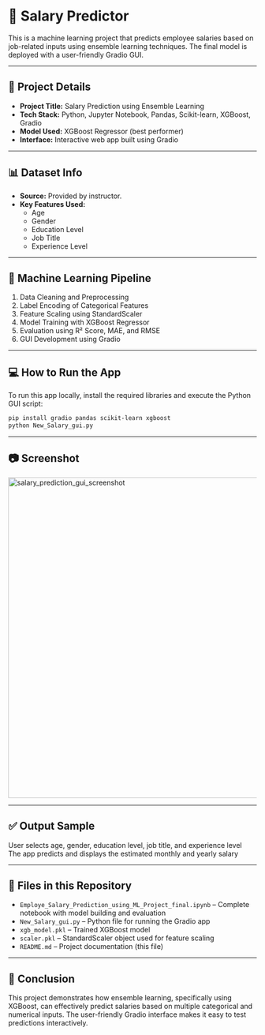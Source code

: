 # 🎒 Salary Predictor

This is a machine learning project that predicts employee salaries based on job-related inputs using ensemble learning techniques. The final model is deployed with a user-friendly Gradio GUI.

---

## 📌 Project Details

- **Project Title:** Salary Prediction using Ensemble Learning  
- **Tech Stack:** Python, Jupyter Notebook, Pandas, Scikit-learn, XGBoost, Gradio  
- **Model Used:** XGBoost Regressor (best performer)  
- **Interface:** Interactive web app built using Gradio  

---

## 📊 Dataset Info

- **Source:** Provided by instructor.  
- **Key Features Used:**
  - Age  
  - Gender  
  - Education Level  
  - Job Title  
  - Experience Level  

---

## 🧠 Machine Learning Pipeline

1. Data Cleaning and Preprocessing  
2. Label Encoding of Categorical Features  
3. Feature Scaling using StandardScaler  
4. Model Training with XGBoost Regressor  
5. Evaluation using R² Score, MAE, and RMSE  
6. GUI Development using Gradio  

---

## 💻 How to Run the App

To run this app locally, install the required libraries and execute the Python GUI script:
```bash
pip install gradio pandas scikit-learn xgboost
python New_Salary_gui.py

```
---

## 📷 Screenshot

<img width="1853" height="650" alt="salary_prediction_gui_screenshot" src="https://github.com/user-attachments/assets/d1581089-665f-4742-bd47-229558209f97" />

---

## ✅ Output Sample

User selects age, gender, education level, job title, and experience level  
The app predicts and displays the estimated monthly and yearly salary

---

## 📁 Files in this Repository

- `Employe_Salary_Prediction_using_ML_Project_final.ipynb` – Complete notebook with model building and evaluation  
- `New_Salary_gui.py` – Python file for running the Gradio app  
- `xgb_model.pkl` – Trained XGBoost model  
- `scaler.pkl` – StandardScaler object used for feature scaling  
- `README.md` – Project documentation (this file)

---

## 📝 Conclusion

This project demonstrates how ensemble learning, specifically using XGBoost, can effectively predict salaries based on multiple categorical and numerical inputs. The user-friendly Gradio interface makes it easy to test predictions interactively.
